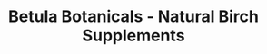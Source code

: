 ---
title: "Betula Botanicals - Natural Birch Supplements"
url: /st-bonifacius/betula-botanicals-natural-birch-supplements/
shop: nutrition supplements
---